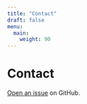 ```yaml
---
title: "Contact"
draft: false
menu:
  main:
    weight: 90
---
```


# Contact

[Open an issue](https://github.com/jm-wltr/hugo-mock-landing-page/issues/new) on GitHub.
